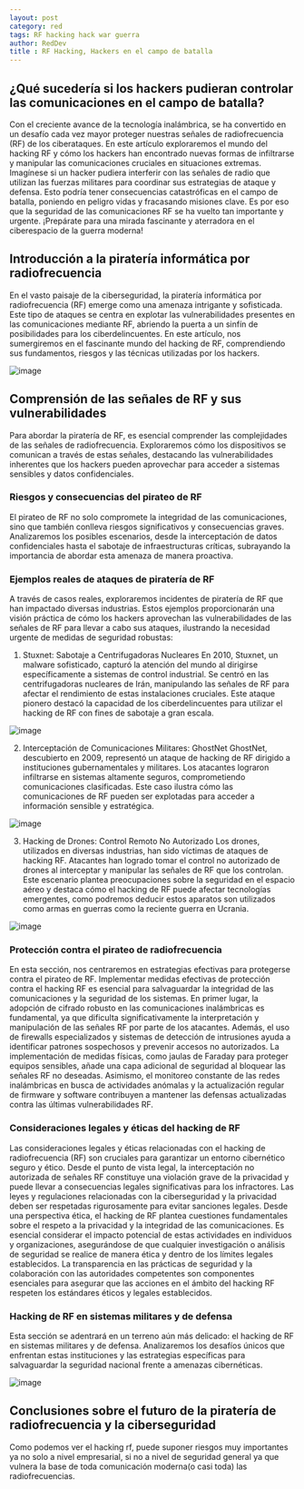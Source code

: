 ```yaml
---
layout: post
category: red
tags: RF hacking hack war guerra 
author: RedDev
title : RF Hacking, Hackers en el campo de batalla
---
```


## ¿Qué sucedería si los hackers pudieran controlar las comunicaciones en el campo de batalla? 

Con el creciente avance de la tecnología inalámbrica, se ha convertido en un desafío cada vez mayor proteger nuestras señales de radiofrecuencia (RF) de los ciberataques. En este artículo exploraremos el mundo del hacking RF y cómo los hackers han encontrado nuevas formas de infiltrarse y manipular las comunicaciones cruciales en situaciones extremas. Imagínese si un hacker pudiera interferir con las señales de radio que utilizan las fuerzas militares para coordinar sus estrategias de ataque y defensa. Esto podría tener consecuencias catastróficas en el campo de batalla, poniendo en peligro vidas y fracasando misiones clave. Es por eso que la seguridad de las comunicaciones RF se ha vuelto tan importante y urgente. ¡Prepárate para una mirada fascinante y aterradora en el ciberespacio de la guerra moderna!

## Introducción a la piratería informática por radiofrecuencia
En el vasto paisaje de la ciberseguridad, la piratería informática por radiofrecuencia (RF) emerge como una amenaza intrigante y sofisticada. Este tipo de ataques se centra en explotar las vulnerabilidades presentes en las comunicaciones mediante RF, abriendo la puerta a un sinfín de posibilidades para los ciberdelincuentes. En este artículo, nos sumergiremos en el fascinante mundo del hacking de RF, comprendiendo sus fundamentos, riesgos y las técnicas utilizadas por los hackers.

![image](https://github.com/reycotallo98/reycotallo98.github.io/assets/93315382/6f81a15d-b447-4825-984e-db08fc710da3)

## Comprensión de las señales de RF y sus vulnerabilidades
Para abordar la piratería de RF, es esencial comprender las complejidades de las señales de radiofrecuencia. Exploraremos cómo los dispositivos se comunican a través de estas señales, destacando las vulnerabilidades inherentes que los hackers pueden aprovechar para acceder a sistemas sensibles y datos confidenciales.

### Riesgos y consecuencias del pirateo de RF
El pirateo de RF no solo compromete la integridad de las comunicaciones, sino que también conlleva riesgos significativos y consecuencias graves. Analizaremos los posibles escenarios, desde la interceptación de datos confidenciales hasta el sabotaje de infraestructuras críticas, subrayando la importancia de abordar esta amenaza de manera proactiva.

### Ejemplos reales de ataques de piratería de RF
A través de casos reales, exploraremos incidentes de piratería de RF que han impactado diversas industrias. Estos ejemplos proporcionarán una visión práctica de cómo los hackers aprovechan las vulnerabilidades de las señales de RF para llevar a cabo sus ataques, ilustrando la necesidad urgente de medidas de seguridad robustas:

1. Stuxnet: Sabotaje a Centrifugadoras Nucleares
En 2010, Stuxnet, un malware sofisticado, capturó la atención del mundo al dirigirse específicamente a sistemas de control industrial. Se centró en las centrifugadoras nucleares de Irán, manipulando las señales de RF para afectar el rendimiento de estas instalaciones cruciales. Este ataque pionero destacó la capacidad de los ciberdelincuentes para utilizar el hacking de RF con fines de sabotaje a gran escala.

![image](https://github.com/reycotallo98/reycotallo98.github.io/assets/93315382/6e01cf46-0fe0-44be-a356-c52d07ae0dcb)

2. Interceptación de Comunicaciones Militares: GhostNet
GhostNet, descubierto en 2009, representó un ataque de hacking de RF dirigido a instituciones gubernamentales y militares. Los atacantes lograron infiltrarse en sistemas altamente seguros, comprometiendo comunicaciones clasificadas. Este caso ilustra cómo las comunicaciones de RF pueden ser explotadas para acceder a información sensible y estratégica.

![image](https://github.com/reycotallo98/reycotallo98.github.io/assets/93315382/37e62b01-6798-403e-93ff-7ca712ad7a7e)

3. Hacking de Drones: Control Remoto No Autorizado
Los drones, utilizados en diversas industrias, han sido víctimas de ataques de hacking RF. Atacantes han logrado tomar el control no autorizado de drones al interceptar y manipular las señales de RF que los controlan. Este escenario plantea preocupaciones sobre la seguridad en el espacio aéreo y destaca cómo el hacking de RF puede afectar tecnologías emergentes, como podremos deducir estos aparatos son utilizados como armas en guerras como la reciente guerra en Ucrania.

![image](https://github.com/reycotallo98/reycotallo98.github.io/assets/93315382/3ae35fdd-f569-4954-9ea2-d136f34ef0a2)

### Protección contra el pirateo de radiofrecuencia
En esta sección, nos centraremos en estrategias efectivas para protegerse contra el pirateo de RF. 
Implementar medidas efectivas de protección contra el hacking RF es esencial para salvaguardar la integridad de las comunicaciones y la seguridad de los sistemas. En primer lugar, la adopción de cifrado robusto en las comunicaciones inalámbricas es fundamental, ya que dificulta significativamente la interpretación y manipulación de las señales RF por parte de los atacantes. Además, el uso de firewalls especializados y sistemas de detección de intrusiones ayuda a identificar patrones sospechosos y prevenir accesos no autorizados. La implementación de medidas físicas, como jaulas de Faraday para proteger equipos sensibles, añade una capa adicional de seguridad al bloquear las señales RF no deseadas. Asimismo, el monitoreo constante de las redes inalámbricas en busca de actividades anómalas y la actualización regular de firmware y software contribuyen a mantener las defensas actualizadas contra las últimas vulnerabilidades RF.


### Consideraciones legales y éticas del hacking de RF
Las consideraciones legales y éticas relacionadas con el hacking de radiofrecuencia (RF) son cruciales para garantizar un entorno cibernético seguro y ético. Desde el punto de vista legal, la interceptación no autorizada de señales RF constituye una violación grave de la privacidad y puede llevar a consecuencias legales significativas para los infractores. Las leyes y regulaciones relacionadas con la ciberseguridad y la privacidad deben ser respetadas rigurosamente para evitar sanciones legales. Desde una perspectiva ética, el hacking de RF plantea cuestiones fundamentales sobre el respeto a la privacidad y la integridad de las comunicaciones. Es esencial considerar el impacto potencial de estas actividades en individuos y organizaciones, asegurándose de que cualquier investigación o análisis de seguridad se realice de manera ética y dentro de los límites legales establecidos. La transparencia en las prácticas de seguridad y la colaboración con las autoridades competentes son componentes esenciales para asegurar que las acciones en el ámbito del hacking RF respeten los estándares éticos y legales establecidos.

### Hacking de RF en sistemas militares y de defensa
Esta sección se adentrará en un terreno aún más delicado: el hacking de RF en sistemas militares y de defensa. Analizaremos los desafíos únicos que enfrentan estas instituciones y las estrategias específicas para salvaguardar la seguridad nacional frente a amenazas cibernéticas.

![image](https://github.com/reycotallo98/reycotallo98.github.io/assets/93315382/7880be15-e012-4552-86c2-d9b21389dad8)

## Conclusiones sobre el futuro de la piratería de radiofrecuencia y la ciberseguridad
Como podemos ver el hacking rf, puede suponer riesgos muy importantes ya no solo a nivel empresarial, si no a nivel de seguridad general ya que vulnera la base de toda comunicación moderna(o casi toda) las radiofrecuencias.

